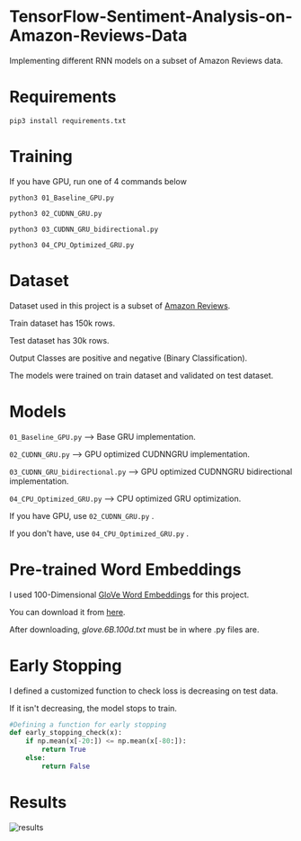# TensorFlow-Sentiment-Analysis-on-Amazon-Reviews-Data

Implementing different RNN models on a subset of Amazon Reviews data.

# Requirements

```
pip3 install requirements.txt
```

# Training
If you have GPU, run one of 4 commands below

```
python3 01_Baseline_GPU.py 
```

```
python3 02_CUDNN_GRU.py 
```

```
python3 03_CUDNN_GRU_bidirectional.py 
```

```
python3 04_CPU_Optimized_GRU.py 
```

# Dataset

Dataset used in this project is a subset of [Amazon Reviews](https://www.kaggle.com/bittlingmayer/amazonreviews#train.ft.txt.bz2).

Train dataset has 150k rows.

Test dataset has 30k rows.

Output Classes are positive and negative (Binary Classification).

The models were trained on train dataset and validated on test dataset.

# Models

``` 01_Baseline_GPU.py ``` --> Base GRU implementation.

``` 02_CUDNN_GRU.py ``` --> GPU optimized CUDNNGRU implementation.

``` 03_CUDNN_GRU_bidirectional.py ``` --> GPU optimized CUDNNGRU bidirectional implementation.

``` 04_CPU_Optimized_GRU.py ``` --> CPU optimized GRU optimization.

If you have GPU, use ``` 02_CUDNN_GRU.py ``` .

If you don't have, use ``` 04_CPU_Optimized_GRU.py ``` .

# Pre-trained Word Embeddings

I used 100-Dimensional [GloVe Word Embeddings](https://nlp.stanford.edu/projects/glove/) for this project.

You can download it from [here](https://www.kaggle.com/terenceliu4444/glove6b100dtxt#glove.6B.100d.txt).

After downloading, _glove.6B.100d.txt_ must be in where .py files are.

# Early Stopping

I defined a customized function to check loss is decreasing on test data.

If it isn't decreasing, the model stops to train.

``` Python
#Defining a function for early stopping
def early_stopping_check(x):
    if np.mean(x[-20:]) <= np.mean(x[-80:]):
        return True
    else:
        return False
```

# Results

![results](https://github.com/MuhammedBuyukkinaci/TensorFlow-Sentiment-Analysis-on-Amazon-Reviews-Data/blob/master/results.png)

